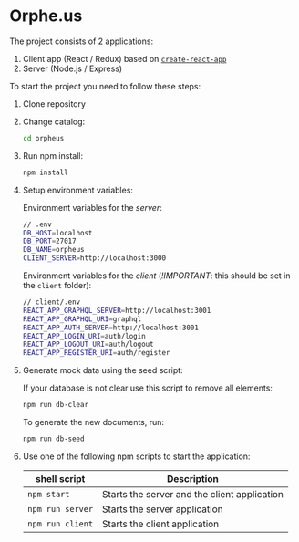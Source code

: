 # Orphe.us

The project consists of 2 applications:
1.	Client app (React / Redux) based on [`create-react-app`](https://github.com/facebookincubator/create-react-app)
2.	Server (Node.js / Express)

To start the project you need to follow these steps:
1.	Clone repository

2.	Change catalog:

	```sh
	cd orpheus
	```

3.	Run npm install:

	```sh
	npm install
	```

4.	Setup environment variables:

	Environment variables for the *server*:
	```sh
	// .env
	DB_HOST=localhost
	DB_PORT=27017
	DB_NAME=orpheus
	CLIENT_SERVER=http://localhost:3000
	```

	Environment variables for the *client* (*!IMPORTANT*: this should be set in the `client` folder):
	```sh
	// client/.env
	REACT_APP_GRAPHQL_SERVER=http://localhost:3001
	REACT_APP_GRAPHQL_URI=graphql
	REACT_APP_AUTH_SERVER=http://localhost:3001
	REACT_APP_LOGIN_URI=auth/login
	REACT_APP_LOGOUT_URI=auth/logout
	REACT_APP_REGISTER_URI=auth/register
	```

5.	Generate mock data using the seed script:

	If your database is not clear use this script to remove all elements:
	```sh
	npm run db-clear
	```

	To generate the new documents, run:
	```sh
	npm run db-seed
	```

6.	Use one of the following npm scripts to start the application:

	| shell script | Description |
	| ------ | ------ |
	| `npm start` | Starts the server and the client application |
	| `npm run server` | Starts the server application |
	| `npm run client` | Starts the client application|
